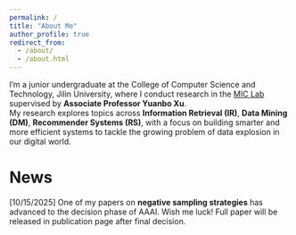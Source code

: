 ```yaml
---
permalink: /
title: "About Me"
author_profile: true
redirect_from: 
  - /about/
  - /about.html
---
```

I’m a junior undergraduate at the College of Computer Science and Technology, Jilin University, where I conduct research in the [MIC Lab](https://micxyb.github.io/) supervised by **Associate Professor Yuanbo Xu**.  
My research explores topics across **Information Retrieval (IR)**, **Data Mining (DM)**, **Recommender Systems (RS)**, with a focus on building smarter and more efficient systems to tackle the growing problem of data explosion in our digital world.

# News

[10/15/2025] One of my papers on **negative sampling strategies** has advanced to the decision phase of AAAI. Wish me luck! Full paper will be released in publication page after final decision.
